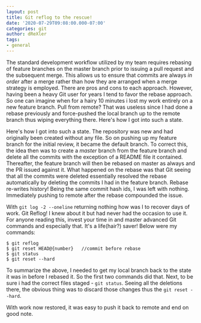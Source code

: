 ```yaml
---
layout: post
title: Git reflog to the rescue!
date: '2020-07-29T09:08:00.000-07:00'
categories: git
author: dReXler
tags:
- general 
---
```


The standard development workflow utilized by my team requires rebasing of feature branches on the master branch prior to issuing a pull request and the subsequent merge. This allows us to ensure that commits are always *in order* after a merge rather than how they are arranged when a merge strategy is employed. There are pros and cons to each approach. However, having been a heavy Git user for years I tend to favor the rebase approach. So one can imagine when for a hairy 10 minutes i lost my work entirely on a new feature branch. Pull from remote? That was useless since I had done a rebase previously and force-pushed the local branch up to the remote branch thus wiping everything there. Here's how I got into such a state. 

Here's how I got into such a state. The repository was new and had originally been created without any file. So on pushing up my feature branch for the initial review, it became the default branch. To correct this, the idea then was to create a *master* branch from the feature branch and delete all the commits with the exception of a README file it contained. Thereafter, the feature branch will then be rebased on master as always and the PR issued against it.  What happened on the rebase was that Git seeing that all the commits were deleted essentially resolved the rebase automatically by deleting the commits I had in the feature branch. Rebase re-writes history! Being the same commit hash ids, I was left with nothing. Immediately pushing to remote after the rebase compounded the issue.

With `git log -2 --oneline` returning nothing how was I to recover days of work. Git Reflog! I knew about it but had never had the occasion to use it. For anyone reading this, invest your time in and master advanced Git commands and especially that. It's a life(hair?) saver!  Below were my commands: 

```
$ git reflog 
$ git reset HEAD@{number}   //commit before rebase
$ git status
$ git reset --hard 
```

To summarize the above, I needed to get my local branch back to the state it was in before I rebased it. So the first two commands did that. 
Next, to be sure i had the correct files staged - `git status`. Seeing all the deletions there, the obvious thing was to discard those changes thus the `git reset --hard`.  

With work now restored, it was easy to push it back to remote and end on good note. 